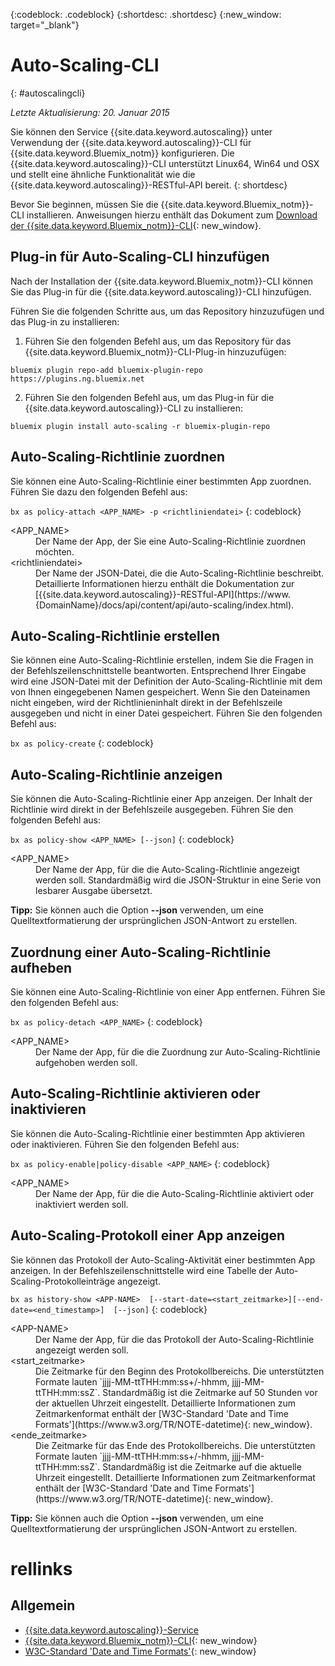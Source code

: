 {:codeblock: .codeblock}
{:shortdesc: .shortdesc}
{:new_window: target="_blank"}

# Auto-Scaling-CLI
{: #autoscalingcli}

*Letzte Aktualisierung: 20. Januar 2015*

Sie können den Service {{site.data.keyword.autoscaling}} unter Verwendung der {{site.data.keyword.autoscaling}}-CLI für {{site.data.keyword.Bluemix_notm}} konfigurieren. Die {{site.data.keyword.autoscaling}}-CLI unterstützt Linux64, Win64 und OSX und stellt eine ähnliche Funktionalität wie die {{site.data.keyword.autoscaling}}-RESTful-API bereit.
{: shortdesc}

Bevor Sie beginnen, müssen Sie die {{site.data.keyword.Bluemix_notm}}-CLI installieren. Anweisungen hierzu enthält das Dokument zum [Download der {{site.data.keyword.Bluemix_notm}}-CLI](http://plugins.{DomainName}/ui/home.html){: new_window}.

## Plug-in für Auto-Scaling-CLI hinzufügen

Nach der Installation der {{site.data.keyword.Bluemix_notm}}-CLI können Sie das Plug-in für die {{site.data.keyword.autoscaling}}-CLI hinzufügen.

Führen Sie die folgenden Schritte aus, um das Repository hinzuzufügen und das Plug-in zu installieren:
1. Führen Sie den folgenden Befehl aus, um das Repository für das {{site.data.keyword.Bluemix_notm}}-CLI-Plug-in hinzuzufügen:
```
bluemix plugin repo-add bluemix-plugin-repo https://plugins.ng.bluemix.net
```
2. Führen Sie den folgenden Befehl aus, um das Plug-in für die {{site.data.keyword.autoscaling}}-CLI zu installieren:
```
bluemix plugin install auto-scaling -r bluemix-plugin-repo
```

## Auto-Scaling-Richtlinie zuordnen

Sie können eine Auto-Scaling-Richtlinie einer bestimmten App zuordnen. Führen Sie dazu den folgenden Befehl aus:

```bx as policy-attach <APP_NAME> -p <richtliniendatei>```
{: codeblock}

<dl class="parml">
<dt class="pt dlterm">&lt;APP_NAME&gt;</dt>
<dd class="pd">Der Name der App, der Sie eine Auto-Scaling-Richtlinie zuordnen möchten.</dd>
<dt class="pt dlterm">&lt;richtliniendatei&gt;</dt>
<dd class="pd">Der Name der JSON-Datei, die die Auto-Scaling-Richtlinie beschreibt. Detaillierte Informationen hierzu enthält die Dokumentation zur [{{site.data.keyword.autoscaling}}-RESTful-API](https://www.{DomainName}/docs/api/content/api/auto-scaling/index.html).</dd>
</dl>


## Auto-Scaling-Richtlinie erstellen

Sie können eine Auto-Scaling-Richtlinie erstellen, indem Sie die Fragen in der Befehlszeilenschnittstelle beantworten. Entsprechend Ihrer Eingabe wird eine JSON-Datei mit der Definition der Auto-Scaling-Richtlinie mit dem von Ihnen eingegebenen Namen gespeichert. Wenn Sie den Dateinamen nicht eingeben, wird der Richtlinieninhalt direkt in der Befehlszeile ausgegeben und nicht in einer Datei gespeichert. Führen Sie den folgenden Befehl aus:

```bx as policy-create```
{: codeblock}


## Auto-Scaling-Richtlinie anzeigen

Sie können die Auto-Scaling-Richtlinie einer App anzeigen. Der Inhalt der Richtlinie wird direkt in der Befehlszeile ausgegeben. Führen Sie den folgenden Befehl aus:

```bx as policy-show <APP_NAME> [--json]```
{: codeblock}

<dl class="parml">
<dt class="pt dlterm">&lt;APP_NAME&gt;</dt>
<dd class="pd">Der Name der App, für die die Auto-Scaling-Richtlinie angezeigt werden soll. Standardmäßig wird die JSON-Struktur in eine Serie von lesbarer Ausgabe übersetzt.</dd>
</dl>

**Tipp:** Sie können auch die Option **--json** verwenden, um eine Quelltextformatierung der ursprünglichen JSON-Antwort zu erstellen.


## Zuordnung einer Auto-Scaling-Richtlinie aufheben

Sie können eine Auto-Scaling-Richtlinie von einer App entfernen. Führen Sie den folgenden Befehl aus:

```bx as policy-detach <APP_NAME>```
{: codeblock}

<dl class="parml">
<dt class="pt dlterm">&lt;APP_NAME&gt;</dt>
<dd class="pd">Der Name der App, für die die Zuordnung zur Auto-Scaling-Richtlinie aufgehoben werden soll.</dd>
</dl>


## Auto-Scaling-Richtlinie aktivieren oder inaktivieren

Sie können die Auto-Scaling-Richtlinie einer bestimmten App aktivieren oder inaktivieren. Führen Sie den folgenden Befehl aus:

```bx as policy-enable|policy-disable <APP_NAME>```
{: codeblock}

<dl class="parml">
<dt class="pt dlterm">&lt;APP_NAME&gt;</dt>
<dd class="pd">Der Name der App, für die die Auto-Scaling-Richtlinie aktiviert oder inaktiviert werden soll.</dd>
</dl>


## Auto-Scaling-Protokoll einer App anzeigen

Sie können das Protokoll der Auto-Scaling-Aktivität einer bestimmten App anzeigen. In der Befehlszeilenschnittstelle wird eine Tabelle der Auto-Scaling-Protokolleinträge angezeigt.

```bx as history-show <APP-NAME>  [--start-date=<start_zeitmarke>][--end-date=<end_timestamp>]  [--json]```
{: codeblock}

<dl class="parml">
<dt class="pt dlterm">&lt;APP-NAME&gt;</dt>
<dd class="pd">Der Name der App, für die das Protokoll der Auto-Scaling-Richtlinie angezeigt werden soll. <dt class="pt dlterm">&lt;start_zeitmarke&gt;</dt>
<dd class="pd">Die Zeitmarke für den Beginn des Protokollbereichs. Die unterstützten Formate lauten `jjjj-MM-ttTHH:mm:ss+/-hhmm, jjjj-MM-ttTHH:mm:ssZ`. Standardmäßig ist die Zeitmarke auf 50 Stunden vor der aktuellen Uhrzeit eingestellt. Detaillierte Informationen zum Zeitmarkenformat enthält der [W3C-Standard 'Date and Time Formats'](https://www.w3.org/TR/NOTE-datetime){: new_window}.
<dt class="pt dlterm">&lt;ende_zeitmarke&gt;</dt>
<dd class="pd">Die Zeitmarke für das Ende des Protokollbereichs. Die unterstützten Formate lauten `jjjj-MM-ttTHH:mm:ss+/-hhmm, jjjj-MM-ttTHH:mm:ssZ`. Standardmäßig ist die Zeitmarke auf die aktuelle Uhrzeit eingestellt. Detaillierte Informationen zum Zeitmarkenformat enthält der [W3C-Standard 'Date and Time Formats'](https://www.w3.org/TR/NOTE-datetime){: new_window}.
</dl>

**Tipp:** Sie können auch die Option **--json** verwenden, um eine Quelltextformatierung der ursprünglichen JSON-Antwort zu erstellen.

# rellinks
## Allgemein
* [{{site.data.keyword.autoscaling}}-Service](../../services/Auto-Scaling/index.html)
* [{{site.data.keyword.Bluemix_notm}}-CLI](http://plugins.{DomainName}/ui/home.html){: new_window}
* [W3C-Standard 'Date and Time Formats'](https://www.w3.org/TR/NOTE-datetime){: new_window}



